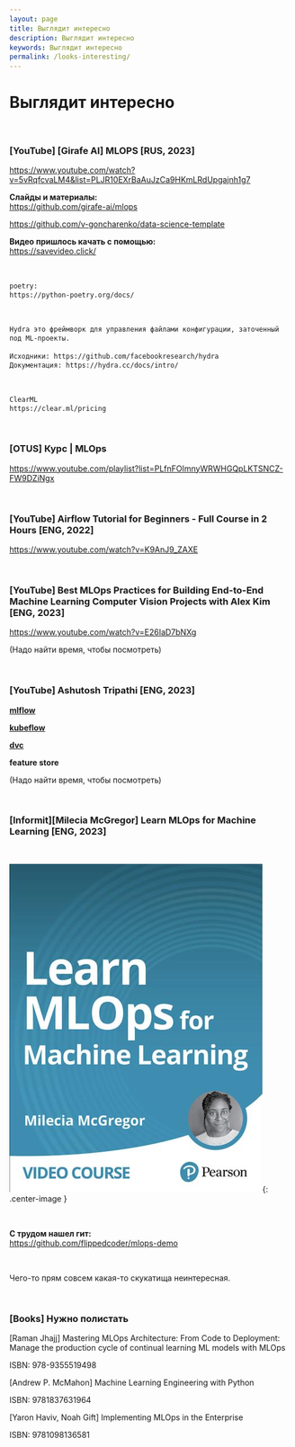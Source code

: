 ```yaml
---
layout: page
title: Выглядит интересно
description: Выглядит интересно
keywords: Выглядит интересно
permalink: /looks-interesting/
---
```


# Выглядит интересно

<br/>

### [YouTube] [Girafe AI] MLOPS [RUS, 2023]

https://www.youtube.com/watch?v=5vRqfcvaLM4&list=PLJR10EXrBaAuJzCa9HKmLRdUpgajnh1g7

**Слайды и материалы:**  
https://github.com/girafe-ai/mlops

https://github.com/v-goncharenko/data-science-template

**Видео пришлось качать с помощью:**  
https://savevideo.click/

<br/>

```
poetry:
https://python-poetry.org/docs/
```

<br/>

```
Hydra это фреймворк для управления файлами конфигурации, заточенный под ML-проекты.

Исходники: https://github.com/facebookresearch/hydra
Документация: https://hydra.cc/docs/intro/
```

<br/>

```
ClearML
https://clear.ml/pricing
```

<br/>

### [OTUS] Курс | MLOps

https://www.youtube.com/playlist?list=PLfnFOImnyWRWHGQpLKTSNCZ-FW9DZiNgx

<br/>

### [YouTube] Airflow Tutorial for Beginners - Full Course in 2 Hours [ENG, 2022]

https://www.youtube.com/watch?v=K9AnJ9_ZAXE

<br/>

### [YouTube] Best MLOps Practices for Building End-to-End Machine Learning Computer Vision Projects with Alex Kim [ENG, 2023]

https://www.youtube.com/watch?v=E26IaD7bNXg

(Надо найти время, чтобы посмотреть)

<br/>

### [YouTube] Ashutosh Tripathi [ENG, 2023]

[**mlflow**](/courses/mlflow/)

[**kubeflow**](/courses/kubeflow/)

[**dvc**](/courses/dvc/)

**feature store**

(Надо найти время, чтобы посмотреть)

<br/>

### [Informit][Milecia McGregor] Learn MLOps for Machine Learning [ENG, 2023]

<br/>

![Learn MLOps for Machine Learning](/img/learn-mlops-machine-learning-video.jpg 'Learn MLOps for Machine Learning'){: .center-image }

<br/>

**С трудом нашел гит:**  
https://github.com/flippedcoder/mlops-demo

<br/>

Чего-то прям совсем какая-то скукатища неинтересная.

<br/>

### [Books] Нужно полистать

[Raman Jhajj] Mastering MLOps Architecture: From Code to Deployment: Manage the production cycle of continual learning ML models with MLOps

ISBN: 978-9355519498

[Andrew P. McMahon] Machine Learning Engineering with Python

ISBN: 9781837631964

[Yaron Haviv, Noah Gift] Implementing MLOps in the Enterprise

ISBN: 9781098136581
